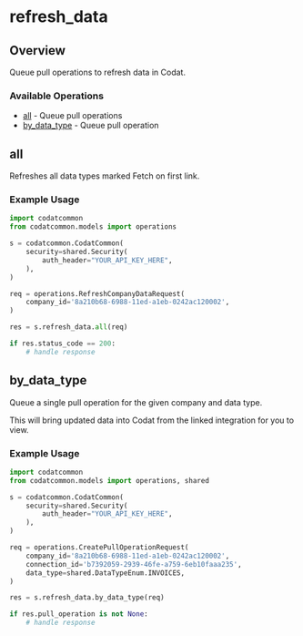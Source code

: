 # refresh_data

## Overview

Queue pull operations to refresh data in Codat.

### Available Operations

* [all](#all) - Queue pull operations
* [by_data_type](#by_data_type) - Queue pull operation

## all

Refreshes all data types marked Fetch on first link.

### Example Usage

```python
import codatcommon
from codatcommon.models import operations

s = codatcommon.CodatCommon(
    security=shared.Security(
        auth_header="YOUR_API_KEY_HERE",
    ),
)

req = operations.RefreshCompanyDataRequest(
    company_id='8a210b68-6988-11ed-a1eb-0242ac120002',
)

res = s.refresh_data.all(req)

if res.status_code == 200:
    # handle response
```

## by_data_type

Queue a single pull operation for the given company and data type.

This will bring updated data into Codat from the linked integration for you to view.

### Example Usage

```python
import codatcommon
from codatcommon.models import operations, shared

s = codatcommon.CodatCommon(
    security=shared.Security(
        auth_header="YOUR_API_KEY_HERE",
    ),
)

req = operations.CreatePullOperationRequest(
    company_id='8a210b68-6988-11ed-a1eb-0242ac120002',
    connection_id='b7392059-2939-46fe-a759-6eb10faaa235',
    data_type=shared.DataTypeEnum.INVOICES,
)

res = s.refresh_data.by_data_type(req)

if res.pull_operation is not None:
    # handle response
```
